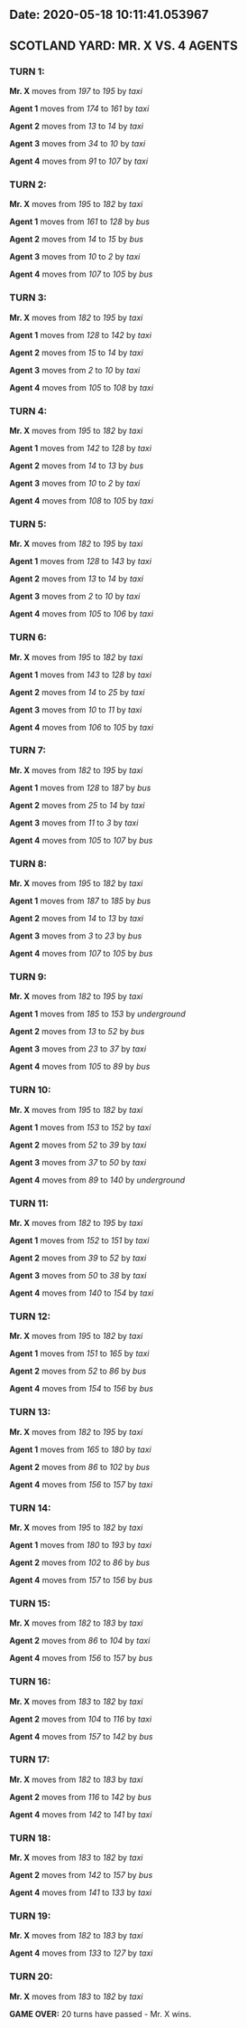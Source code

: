 Date: 2020-05-18 10:11:41.053967
----------------------------------------
## SCOTLAND YARD: MR. X VS. 4 AGENTS

### TURN 1:
**Mr. X** moves from *197* to *195* by *taxi*

**Agent 1** moves from *174* to *161* by *taxi*

**Agent 2** moves from *13* to *14* by *taxi*

**Agent 3** moves from *34* to *10* by *taxi*

**Agent 4** moves from *91* to *107* by *taxi*


### TURN 2:
**Mr. X** moves from *195* to *182* by *taxi*

**Agent 1** moves from *161* to *128* by *bus*

**Agent 2** moves from *14* to *15* by *bus*

**Agent 3** moves from *10* to *2* by *taxi*

**Agent 4** moves from *107* to *105* by *bus*


### TURN 3:
**Mr. X** moves from *182* to *195* by *taxi*

**Agent 1** moves from *128* to *142* by *taxi*

**Agent 2** moves from *15* to *14* by *taxi*

**Agent 3** moves from *2* to *10* by *taxi*

**Agent 4** moves from *105* to *108* by *taxi*


### TURN 4:
**Mr. X** moves from *195* to *182* by *taxi*

**Agent 1** moves from *142* to *128* by *taxi*

**Agent 2** moves from *14* to *13* by *bus*

**Agent 3** moves from *10* to *2* by *taxi*

**Agent 4** moves from *108* to *105* by *taxi*


### TURN 5:
**Mr. X** moves from *182* to *195* by *taxi*

**Agent 1** moves from *128* to *143* by *taxi*

**Agent 2** moves from *13* to *14* by *taxi*

**Agent 3** moves from *2* to *10* by *taxi*

**Agent 4** moves from *105* to *106* by *taxi*


### TURN 6:
**Mr. X** moves from *195* to *182* by *taxi*

**Agent 1** moves from *143* to *128* by *taxi*

**Agent 2** moves from *14* to *25* by *taxi*

**Agent 3** moves from *10* to *11* by *taxi*

**Agent 4** moves from *106* to *105* by *taxi*


### TURN 7:
**Mr. X** moves from *182* to *195* by *taxi*

**Agent 1** moves from *128* to *187* by *bus*

**Agent 2** moves from *25* to *14* by *taxi*

**Agent 3** moves from *11* to *3* by *taxi*

**Agent 4** moves from *105* to *107* by *bus*


### TURN 8:
**Mr. X** moves from *195* to *182* by *taxi*

**Agent 1** moves from *187* to *185* by *bus*

**Agent 2** moves from *14* to *13* by *taxi*

**Agent 3** moves from *3* to *23* by *bus*

**Agent 4** moves from *107* to *105* by *bus*


### TURN 9:
**Mr. X** moves from *182* to *195* by *taxi*

**Agent 1** moves from *185* to *153* by *underground*

**Agent 2** moves from *13* to *52* by *bus*

**Agent 3** moves from *23* to *37* by *taxi*

**Agent 4** moves from *105* to *89* by *bus*


### TURN 10:
**Mr. X** moves from *195* to *182* by *taxi*

**Agent 1** moves from *153* to *152* by *taxi*

**Agent 2** moves from *52* to *39* by *taxi*

**Agent 3** moves from *37* to *50* by *taxi*

**Agent 4** moves from *89* to *140* by *underground*


### TURN 11:
**Mr. X** moves from *182* to *195* by *taxi*

**Agent 1** moves from *152* to *151* by *taxi*

**Agent 2** moves from *39* to *52* by *taxi*

**Agent 3** moves from *50* to *38* by *taxi*

**Agent 4** moves from *140* to *154* by *taxi*


### TURN 12:
**Mr. X** moves from *195* to *182* by *taxi*

**Agent 1** moves from *151* to *165* by *taxi*

**Agent 2** moves from *52* to *86* by *bus*

**Agent 4** moves from *154* to *156* by *bus*


### TURN 13:
**Mr. X** moves from *182* to *195* by *taxi*

**Agent 1** moves from *165* to *180* by *taxi*

**Agent 2** moves from *86* to *102* by *bus*

**Agent 4** moves from *156* to *157* by *taxi*


### TURN 14:
**Mr. X** moves from *195* to *182* by *taxi*

**Agent 1** moves from *180* to *193* by *taxi*

**Agent 2** moves from *102* to *86* by *bus*

**Agent 4** moves from *157* to *156* by *bus*


### TURN 15:
**Mr. X** moves from *182* to *183* by *taxi*

**Agent 2** moves from *86* to *104* by *taxi*

**Agent 4** moves from *156* to *157* by *bus*


### TURN 16:
**Mr. X** moves from *183* to *182* by *taxi*

**Agent 2** moves from *104* to *116* by *taxi*

**Agent 4** moves from *157* to *142* by *bus*


### TURN 17:
**Mr. X** moves from *182* to *183* by *taxi*

**Agent 2** moves from *116* to *142* by *bus*

**Agent 4** moves from *142* to *141* by *taxi*


### TURN 18:
**Mr. X** moves from *183* to *182* by *taxi*

**Agent 2** moves from *142* to *157* by *bus*

**Agent 4** moves from *141* to *133* by *taxi*


### TURN 19:
**Mr. X** moves from *182* to *183* by *taxi*

**Agent 4** moves from *133* to *127* by *taxi*


### TURN 20:
**Mr. X** moves from *183* to *182* by *taxi*

**GAME OVER:** 20 turns have passed - Mr. X wins.
